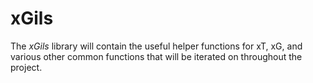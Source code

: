 # xGils

The *xGils* library will contain the useful helper functions for xT, xG, and various other common functions that will be iterated on throughout the project.